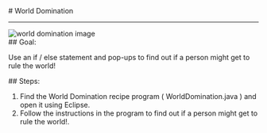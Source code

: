 <body>
<div id="wrap">
<div id="main">
<div id="recipeLeftColumn">
# World Domination

<hr/>
<img alt="world domination image" src="images/worldDomination.jpg"/>
<div id="recipeGoal">
## Goal:


Use an if / else statement and pop-ups to find out if a person might get to rule the world!

</div>
</div>
<div id="recipeRightColumn">
<div id="recipeSteps">
## Steps:

<ol id="stepList">
<li>Find the World Domination recipe program ( WorldDomination.java ) and open it using Eclipse.
                                </li>
<li>Follow the instructions in the program to find out if a person might get to rule the world!.
                                </li>
</ol>
<div style="clear:both;"></div>
</div>
</div>
</div>
</div>
<div id="footer">

</div>
</body>
